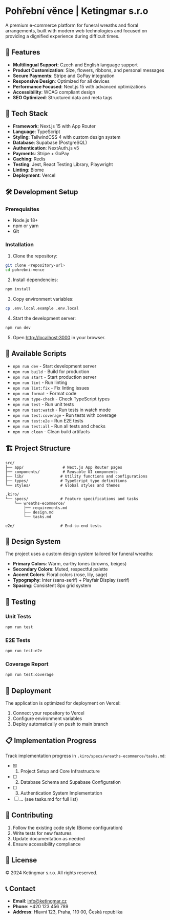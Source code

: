 # Pohřební věnce | Ketingmar s.r.o

A premium e-commerce platform for funeral wreaths and floral arrangements, built with modern web technologies and focused on providing a dignified experience during difficult times.

## 🌹 Features

- **Multilingual Support**: Czech and English language support
- **Product Customization**: Size, flowers, ribbons, and personal messages
- **Secure Payments**: Stripe and GoPay integration
- **Responsive Design**: Optimized for all devices
- **Performance Focused**: Next.js 15 with advanced optimizations
- **Accessibility**: WCAG compliant design
- **SEO Optimized**: Structured data and meta tags

## 🚀 Tech Stack

- **Framework**: Next.js 15 with App Router
- **Language**: TypeScript
- **Styling**: TailwindCSS 4 with custom design system
- **Database**: Supabase (PostgreSQL)
- **Authentication**: NextAuth.js v5
- **Payments**: Stripe + GoPay
- **Caching**: Redis
- **Testing**: Jest, React Testing Library, Playwright
- **Linting**: Biome
- **Deployment**: Vercel

## 🛠️ Development Setup

### Prerequisites

- Node.js 18+
- npm or yarn
- Git

### Installation

1. Clone the repository:

```bash
git clone <repository-url>
cd pohrebni-vence
```

2. Install dependencies:

```bash
npm install
```

3. Copy environment variables:

```bash
cp .env.local.example .env.local
```

4. Start the development server:

```bash
npm run dev
```

5. Open [http://localhost:3000](http://localhost:3000) in your browser.

## 📝 Available Scripts

- `npm run dev` - Start development server
- `npm run build` - Build for production
- `npm run start` - Start production server
- `npm run lint` - Run linting
- `npm run lint:fix` - Fix linting issues
- `npm run format` - Format code
- `npm run type-check` - Check TypeScript types
- `npm run test` - Run unit tests
- `npm run test:watch` - Run tests in watch mode
- `npm run test:coverage` - Run tests with coverage
- `npm run test:e2e` - Run E2E tests
- `npm run test:all` - Run all tests and checks
- `npm run clean` - Clean build artifacts

## 🏗️ Project Structure

```
src/
├── app/                 # Next.js App Router pages
├── components/          # Reusable UI components
├── lib/                # Utility functions and configurations
├── types/              # TypeScript type definitions
└── styles/             # Global styles and themes

.kiro/
└── specs/              # Feature specifications and tasks
    └── wreaths-ecommerce/
        ├── requirements.md
        ├── design.md
        └── tasks.md

e2e/                    # End-to-end tests
```

## 🎨 Design System

The project uses a custom design system tailored for funeral wreaths:

- **Primary Colors**: Warm, earthy tones (browns, beiges)
- **Secondary Colors**: Muted, respectful palette
- **Accent Colors**: Floral colors (rose, lily, sage)
- **Typography**: Inter (sans-serif) + Playfair Display (serif)
- **Spacing**: Consistent 8px grid system

## 🧪 Testing

### Unit Tests

```bash
npm run test
```

### E2E Tests

```bash
npm run test:e2e
```

### Coverage Report

```bash
npm run test:coverage
```

## 🚀 Deployment

The application is optimized for deployment on Vercel:

1. Connect your repository to Vercel
2. Configure environment variables
3. Deploy automatically on push to main branch

## 📋 Implementation Progress

Track implementation progress in `.kiro/specs/wreaths-ecommerce/tasks.md`:

- [x] 1. Project Setup and Core Infrastructure
- [ ] 2. Database Schema and Supabase Configuration
- [ ] 3. Authentication System Implementation
- [ ] ... (see tasks.md for full list)

## 🤝 Contributing

1. Follow the existing code style (Biome configuration)
2. Write tests for new features
3. Update documentation as needed
4. Ensure accessibility compliance

## 📄 License

© 2024 Ketingmar s.r.o. All rights reserved.

## 📞 Contact

- **Email**: <info@ketingmar.cz>
- **Phone**: +420 123 456 789
- **Address**: Hlavní 123, Praha, 110 00, Česká republika
